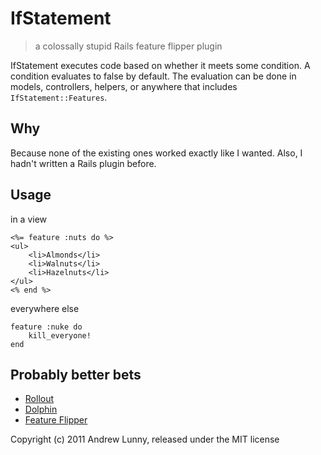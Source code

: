 # IfStatement

> a colossally stupid Rails feature flipper plugin

IfStatement executes code based on whether it meets some condition. A condition evaluates to false by default. The evaluation can be done in models, controllers, helpers, or anywhere that includes `IfStatement::Features`.

## Why

Because none of the existing ones worked exactly like I wanted. Also, I hadn't written a Rails plugin before.

## Usage

in a view

    <%= feature :nuts do %>
    <ul>
        <li>Almonds</li>
        <li>Walnuts</li>
        <li>Hazelnuts</li>
    </ul>
    <% end %>

everywhere else

    feature :nuke do
        kill_everyone!
    end

## Probably better bets

* [Rollout](https://github.com/jamesgolick/rollout)
* [Dolphin](https://github.com/grillpanda/dolphin)
* [Feature Flipper](https://github.com/qype/feature_flipper)

Copyright (c) 2011 Andrew Lunny, released under the MIT license
